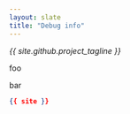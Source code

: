 ```yaml
---
layout: slate
title: "Debug info"
---
```


<!-- https://help.github.com/articles/repository-metadata-on-github-pages/ -->

<em>{{ site.github.project_tagline }}</em>

foo

bar

```json
{{ site }}
```
